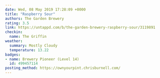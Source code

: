 ```yaml
---
date: Wed, 08 May 2019 17:28:09 +0000
title: "Raspberry Sour"
authors: The Garden Brewery
rating: 3.5
link: https://untappd.com/b/the-garden-brewery-raspberry-sour/3119891
checkin:
  name: The Griffin
weather:
  summary: Mostly Cloudy
  temperature: 13.22
badges:
- name: Brewery Pioneer (Level 14)
  id: 499457114
posting_method: https://ownyourpint.chrisburnell.com/
---
```

